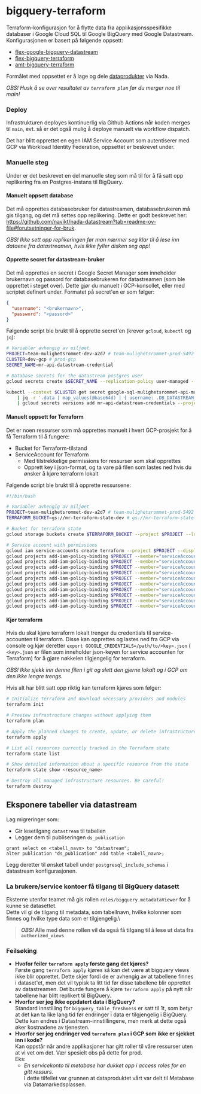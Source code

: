 # bigquery-terraform

Terraform-konfigurasjon for å flytte data fra applikasjonsspesifikke databaser i Google Cloud SQL til Google BigQuery
med Google Datastream. Konfigurasjonen er basert på følgende oppsett:

- [flex-google-bigquery-datastream](https://github.com/navikt/terraform-google-bigquery-datastream)
- [flex-bigquery-terraform](https://github.com/navikt/flex-bigquery-terraform)
- [amt-bigquery-terraform](https://github.com/navikt/amt-bigquery-terraform)

Formålet med oppsettet er å lage og dele [dataprodukter](https://docs.knada.io/dataprodukter/) via Nada.

*OBS! Husk å se over resultatet av `terraform plan` før du merger noe til main!*

### Deploy

Infrastrukturen deployes kontinuerlig via Github Actions når koden merges til `main`, evt. så er det også mulig å
deploye manuelt via workflow dispatch.

Det har blitt opprettet en egen IAM Service Account som autentiserer med GCP via Workload Identity Federation, oppsettet
er beskrevet under.

### Manuelle steg

Under er det beskrevet en del manuelle steg som må til for å få satt opp replikering fra en Postgres-instans til
BigQuery.

#### Manuelt oppsett database

Det må opprettes databasebruker for datastreamen, databasebrukeren må gis tilgang, og det må settes opp replikering.
Dette er godt beskrevet her: https://github.com/navikt/nada-datastream?tab=readme-ov-file#forutsetninger-for-bruk.

*OBS! Ikke sett opp replikeringen før man nærmer seg klar til å lese inn dataene fra datastreamen, hvis ikke fyller
disken seg opp!*

#### Opprette secret for datastream-bruker

Det må opprettes en secret i Google Secret Manager som inneholder brukernavn og passord for databasebrukeren for
datastreamen (som ble opprettet i steget over).
Dette gjør du manuelt i GCP-konsollet, eller med scriptet definert under.
Formatet på secret'en er som følger:

```json
{
  "username": "<brukernavn>",
  "password": "<passord>"
}
```

Følgende script ble brukt til å opprette secret'en (krever `gcloud`, `kubectl` og `jq`):

```sh
# Variabler avhengig av miljøet
PROJECT=team-mulighetsrommet-dev-a2d7 # team-mulighetsrommet-prod-5492
CLUSTER=dev-gcp # prod-gcp
SECRET_NAME=mr-api-datastream-credential

# Database secrets for the datastream postgres user
gcloud secrets create $SECRET_NAME --replication-policy user-managed --project $PROJECT --locations europe-north1

kubectl --context $CLUSTER get secret google-sql-mulighetsrommet-api-mulighetsrommet-api-db--184f872d -o json \
    | jq -r '.data | map_values(@base64d) | { username: .DB_DATASTREAM_USERNAME, password: .DB_DATASTREAM_PASSWORD }' \
    | gcloud secrets versions add mr-api-datastream-credentials --project $PROJECT --data-file=-
```

#### Manuelt oppsett for Terraform

Det er noen ressurser som må opprettes manuelt i hvert GCP-prosjekt for å få Terraform til å fungere:

- Bucket for Terraform-tilstand
- ServiceAccount for Terraform
    - Med tilstrekkelige permissions for ressurser som skal opprettes
    - Opprett key i json-format, og ta vare på filen som lastes ned hvis du ønsker å kjøre terraform lokalt

Følgende script ble brukt til å opprette ressursene:

```sh
#!/bin/bash

# Variabler avhengig av miljøet
PROJECT=team-mulighetsrommet-dev-a2d7 # team-mulighetsrommet-prod-5492
TERRAFORM_BUCKET=gs://mr-terraform-state-dev # gs://mr-terraform-state-prod

# Bucket for terraform state
gcloud storage buckets create $TERRAFORM_BUCKET --project $PROJECT --location europe-north1

# Service account with permissions
gcloud iam service-accounts create terraform --project $PROJECT --display-name "Terraform" --description "Gir terraform nok tilganger til å opprette nødvendige ressurser for datastream fra Postgres til BigQuery"
gcloud projects add-iam-policy-binding $PROJECT --member="serviceAccount:terraform@$PROJECT.iam.gserviceaccount.com" --condition="None" --role="roles/bigquery.admin"
gcloud projects add-iam-policy-binding $PROJECT --member="serviceAccount:terraform@$PROJECT.iam.gserviceaccount.com" --condition="None" --role="roles/cloudsql.viewer"
gcloud projects add-iam-policy-binding $PROJECT --member="serviceAccount:terraform@$PROJECT.iam.gserviceaccount.com" --condition="None" --role="roles/compute.instanceAdmin"
gcloud projects add-iam-policy-binding $PROJECT --member="serviceAccount:terraform@$PROJECT.iam.gserviceaccount.com" --condition="None" --role="roles/compute.networkAdmin"
gcloud projects add-iam-policy-binding $PROJECT --member="serviceAccount:terraform@$PROJECT.iam.gserviceaccount.com" --condition="None" --role="roles/compute.securityAdmin"
gcloud projects add-iam-policy-binding $PROJECT --member="serviceAccount:terraform@$PROJECT.iam.gserviceaccount.com" --condition="None" --role="roles/datastream.admin"
gcloud projects add-iam-policy-binding $PROJECT --member="serviceAccount:terraform@$PROJECT.iam.gserviceaccount.com" --condition="None" --role="roles/iam.serviceAccountUser"
gcloud projects add-iam-policy-binding $PROJECT --member="serviceAccount:terraform@$PROJECT.iam.gserviceaccount.com" --condition="None" --role="roles/secretmanager.secretAccessor"
gcloud projects add-iam-policy-binding $PROJECT --member="serviceAccount:terraform@$PROJECT.iam.gserviceaccount.com" --condition="None" --role="roles/secretmanager.viewer"
gcloud projects add-iam-policy-binding $PROJECT --member="serviceAccount:terraform@$PROJECT.iam.gserviceaccount.com" --condition="None" --role="roles/storage.admin"
```

#### Kjør terraform

Hvis du skal kjøre terraform lokalt trenger du credentials til service-accounten til terraform.
Disse kan opprettes og lastes ned fra GCP via console og kjør deretter `export GOOGLE_CREDENTIALS=/path/to/<key>.json` (
`<key>.json` er filen som inneholder json-keyen for service accounten for Terraform) for å gjøre nøkkelen tilgjengelig
for terraform.

*OBS! Ikke sjekk inn denne filen i git og slett den gjerne lokalt og i GCP om den ikke lengre trengs.*

Hvis alt har blitt satt opp riktig kan terraform kjøres som følger:

```sh
# Initialize Terraform and download necessary providers and modules
terraform init

# Preview infrastructure changes without applying them
terraform plan

# Apply the planned changes to create, update, or delete infrastructure
terraform apply

# List all resources currently tracked in the Terraform state
terraform state list

# Show detailed information about a specific resource from the state
terraform state show <resource_name>

# Destroy all managed infrastructure resources. Be careful!
terraform destroy
```

## Eksponere tabeller via datastream
Lag migreringer som:
 - Gir lesetilgang  `datastream` til tabellen
 - Legger dem til publiseringen `ds_publication`
```
grant select on <tabell_navn> to "datastream";
alter publication "ds_publication" add table <tabell_navn>;
```

Legg deretter til ønsket tabell under `postgresql_include_schemas` i datastream konfigurasjonen.

### La brukere/service kontoer få tilgang til BigQuery datasett

Eksterne utenfor teamet må gis rollen `roles/bigquery.metadataViewer` for å kunne se datasettet.\
Dette vil gi de tilgang til metadata, som tabellnavn, hvilke kolonner som finnes og hvilke type data som er tilgjengelig.\
>***OBS!* Alle med denne rollen vil da også få tilgang til å lese ut data fra `authorized_views`**

### Feilsøking

- **Hvofor feiler `terraform apply` første gang det kjøres?**\
    Første gang `terraform apply` kjøres så kan det være at
    bigquery views ikke blir opprettet. Dette skjer fordi de er avhengig av at tabellene finnes i dataset'et, men det vil
    typisk ta litt tid før disse tabellene blir opprettet av datastreamen. Det burde fungere å kjøre `terraform apply` på
    nytt når tabellene har blitt replikert til BigQuery.
- **Hvorfor ser jeg ikke oppdatert data i BigQuery?**\
    Standard innstilling for `bigquery_table_freshness` er satt til
    1t, som betyr at det kan ta like lang tid før endringer i data er tilgjengelig i BigQuery. Dette kan endres i
    Datastream-innstillingene, men merk at dette også øker kostnadene av tjenesten.
- **Hvorfor ser jeg endringer ved `terraform plan` i GCP som ikke er sjekket inn i kode?**\
    Kan oppstår når andre applikasjoner har gitt roller til våre ressurser uten at vi vet om det. Vær spesielt obs på dette for prod.\
    Eks:
  - *En servicekonto til metabase har dukket opp i access roles for en gitt ressurs.*\
     I dette tilfellet var grunnen at dataproduktet vårt var delt til Metabase via Datamarkedsplassen.
